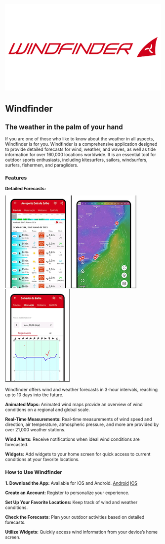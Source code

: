 
![alt text](windfinder-logo-vector.png)
# Windfinder

## The weather in the palm of your hand
If you are one of those who like to know about the weather in all aspects, Windfinder is for you.
Windfinder is a comprehensive application designed to provide detailed forecasts for wind, weather, and waves, as well as tide information for over 160,000 locations worldwide. It is an essential tool for outdoor sports enthusiasts, including kitesurfers, sailors, windsurfers, surfers, fishermen, and paragliders.

### Features

**Detailed Forecasts:** 

![alt text](Screenshot1.png)![alt text](Screenshot2.png)![alt text](Screenshot3.png)

Windfinder offers wind and weather forecasts in 3-hour intervals, reaching up to 10 days into the future.

**Animated Maps:** Animated wind maps provide an overview of wind conditions on a regional and global scale.

**Real-Time Measurements:** Real-time measurements of wind speed and direction, air temperature, atmospheric pressure, and more are provided by over 21,000 weather stations.

**Wind Alerts:** Receive notifications when ideal wind conditions are forecasted.

**Widgets:** Add widgets to your home screen for quick access to current conditions at your favorite locations.

### How to Use Windfinder
**1. Download the App:** Available for iOS and Android.
[Android](https://play.google.com/store/apps/details?id=com.studioeleven.windfinder&pcampaignid=web_share)
[IOS](https://apps.apple.com/app/windfinder/id336829635)

**Create an Account:** Register to personalize your experience.

**Set Up Your Favorite Locations:** Keep track of wind and weather conditions.

**Check the Forecasts:** Plan your outdoor activities based on detailed forecasts.

**Utilize Widgets:** Quickly access wind information from your device’s home screen.




